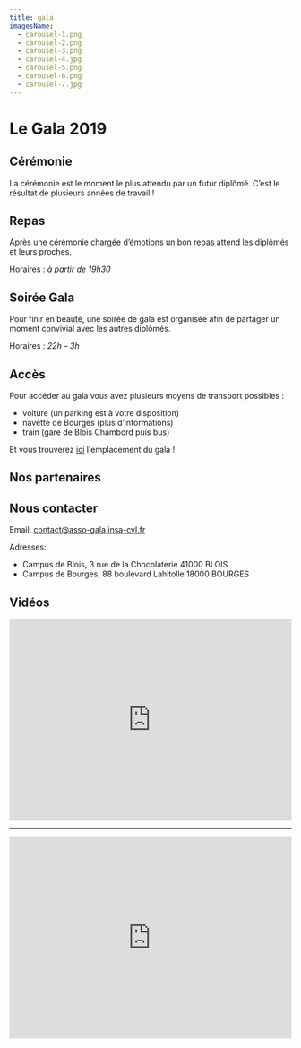 ```yaml
---
title: gala
imagesName:
  - carousel-1.png
  - carousel-2.png
  - carousel-3.png
  - carousel-4.jpg
  - carousel-5.png
  - carousel-6.png
  - carousel-7.jpg
---
```


# Le Gala 2019

<campus-center>
  <campus-responsive-image
    folder-name="federation/gala"
    name="logo.png"
    max-width="200"></campus-responsive-image>
</campus-center>

## Cérémonie

<campus-center>
  <campus-responsive-image
    folder-name="federation/gala"
    name="coiffes.jpg"
    max-width="400"></campus-responsive-image>
</campus-center>

La cérémonie est le moment le plus attendu par un futur diplômé. C’est le
résultat de plusieurs années de travail !

## Repas

<campus-center>
  <campus-responsive-image
    folder-name="federation/gala"
    name="diner.jpg"
    max-width="400"></campus-responsive-image>
</campus-center>

Après une cérémonie chargée d’émotions un bon repas attend les diplômés et leurs
proches.

Horaires : _à partir de 19h30_

## Soirée Gala

<campus-center>
  <campus-responsive-image
    folder-name="federation/gala"
    name="gala.jpg"
    max-width="400"></campus-responsive-image>
</campus-center>

Pour finir en beauté, une soirée de gala est organisée afin de partager un
moment convivial avec les autres diplômés.

Horaires : _22h – 3h_

## Accès

<campus-center>
  <campus-responsive-image
    folder-name="federation/gala"
    name="salle-gala.jpg"
    max-width="400"></campus-responsive-image>
</campus-center>

Pour accéder au gala vous avez plusieurs moyens de transport possibles :

- voiture (un parking est à votre disposition)
- navette de Bourges (plus d’informations)
- train (gare de Blois Chambord puis bus)

Et vous trouverez [ici](https://goo.gl/maps/C2xyxvkWXCNvDmtg7) l'emplacement du
gala !

## Nos partenaires

<campus-center>
  <campus-carousel :names="imagesName" folder-name="federation/gala"></campus-carousel>
</campus-center>

## Nous contacter

Email: contact@asso-gala.insa-cvl.fr

Adresses:

- Campus de Blois, 3 rue de la Chocolaterie 41000 BLOIS
- Campus de Bourges, 88 boulevard Lahitolle 18000 BOURGES

## Vidéos

<iframe
  src="https://player.vimeo.com/video/184872959"
  width="100%"
  height="360"
  frameborder="0"
  allowfullscreen="">
</iframe>

---

<iframe
  src="https://player.vimeo.com/video/141761625"
  width="100%"
  height="360"
  frameborder="0"
  allowfullscreen="">
</iframe>
